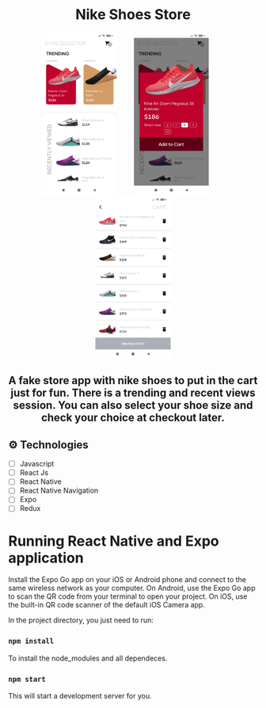 <h1 align="center">Nike Shoes Store</h1>

<p align="center">
  <img src="src/imgs/mainPage.jpg" width="30%">
  &nbsp; &nbsp; &nbsp; &nbsp;
  <img src="src/imgs/modal.jpg" width="30%"> 
    &nbsp; &nbsp; &nbsp; &nbsp;
  <img src="src/imgs/cart.jpg" width="30%">
</p>

<h2 align="center">A fake store app with nike shoes to put in the cart just for fun. There is a trending and recent views session. You can also select your shoe size and check your choice at checkout later.
</h2>

## ⚙️ Technologies

- [ ] Javascript
- [ ] React Js
- [ ] React Native
- [ ] React Native Navigation
- [ ] Expo
- [ ] Redux

# Running React Native and Expo application

Install the Expo Go app on your iOS or Android phone and connect to the same wireless network as your computer. On Android, use the Expo Go app to scan the QR code from your terminal to open your project. On iOS, use the built-in QR code scanner of the default iOS Camera app.

In the project directory, you just need to run:

### `npm install`

To install the node_modules and all dependeces.

### `npm start`

This will start a development server for you.
